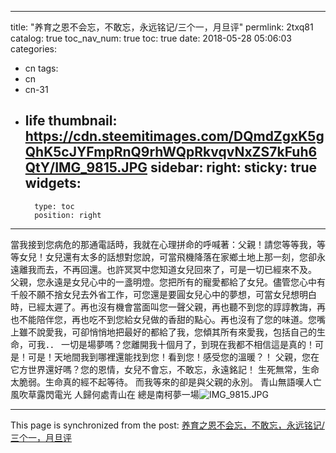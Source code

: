 
---
title: "养育之恩不会忘，不敢忘，永远铭记/三个一，月旦评"
permlink: 2txq81
catalog: true
toc_nav_num: true
toc: true
date: 2018-05-28 05:06:03
categories:
- cn
tags:
- cn
- cn-31
- life
thumbnail: https://cdn.steemitimages.com/DQmdZgxK5gQhK5cJYFmpRnQ9rhWQpRkvqvNxZS7kFuh6QtY/IMG_9815.JPG
sidebar:
    right:
        sticky: true
widgets:
    -
        type: toc
        position: right
---


當我接到您病危的那通電話時，我就在心理拼命的呼喊著：父親！請您等等我，等等女兒！女兒還有太多的話想對您說，可當飛機降落在家鄉土地上那一刻，您卻永遠離我而去，不再回還。也許冥冥中您知道女兒回來了，可是一切已經來不及。
   父親，您永遠是女兒心中的一盞明燈。您把所有的寵愛都給了女兒。儘管您心中有千般不願不捨女兒去外省工作，可您還是要圓女兒心中的夢想，可當女兒想明白時，已經太遲了。再也沒有機會當面叫您一聲父親，再也聽不到您的諄諄教誨，再也不能陪伴您，再也吃不到您給女兒做的香甜的點心。再也沒有了您的味道。您嘴上雖不說愛我，可卻悄悄地把最好的都給了我，您傾其所有來愛我，包括自己的生命，可我．．
   一切是場夢嗎？您離開我十個月了，到現在我都不相信這是真的！可是！可是！天地間我到哪裡還能找到您！看到您！感受您的溫暖？！
    父親，您在它方世界還好嗎？您的恩情，女兒不會忘，不敢忘，永遠銘記！
    生死無常，生命太脆弱。生命真的經不起等待。
    而我等來的卻是與父親的永別。
    青山無語嘆人亡
    風吹草露閃電光
    人歸何處青山在
    總是南柯夢一場![IMG_9815.JPG](https://cdn.steemitimages.com/DQmdZgxK5gQhK5cJYFmpRnQ9rhWQpRkvqvNxZS7kFuh6QtY/IMG_9815.JPG)

- - -

This page is synchronized from the post: [养育之恩不会忘，不敢忘，永远铭记/三个一，月旦评](https://steemit.com/@sunai/2txq81)
